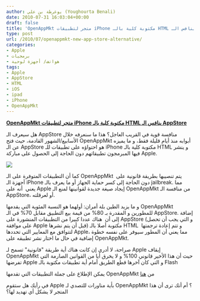 ```yaml
---
author: يوغرطة بن علي (Youghourta Benali)
date: 2010-07-31 16:03:04+00:00
draft: false
title: 'OpenAppMkt متجر لتطبيقات iPhone مكتوبة كلية بالـ HTML ينافس الـ AppStore  '
type: post
url: /2010/07/openappmkt-new-app-store-alternative/
categories:
- Apple
- برمجيات
- هواتف/ أجهزة لوحية
tags:
- Apple
- AppStore
- HTML
- iOS
- ipad
- iPhone
- OpenAppMkt
---
```


**[OpenAppMkt متجر لتطبيقات iPhone مكتوبة كلية بالـ HTML ينافس الـ AppStore](http://www.it-scoop.com/2010/07/OpenAppMkt-New-App-Store-Alternative)**





هل سيعرف الـ AppStore منافسة قوية في القريب العاجل؟ هذا ما سنعرفه خلال الأسابيع/الشهور القادمة، حيث فتح OpenAppMkt أبوابه منذ أيام قليلة فقط، و ما يميزه عن الـ AppStore هو احتواؤه على تطبيقات للـ iPhone مكتوبة كلية بالـ HTML و ينشر فيها المبرمجون تطبيقاتهم دون الحاجة إلى الحصول على مباركة Apple.

[![](http://static.openappmkt.com/oam-logo1.png  )
](http://www.it-scoop.com/2010/07/OpenAppMkt-New-App-Store-Alternative)

كما أن التطبيقات المتوفرة على الـ OpenAppMkt  يتم تنصيبها بطريقة قانونية على أجهزة الـ iPhone دون الحاجة إلى كسر حماية الجهاز أو ما يعرف بالـ jailbreak. مما يعني  أنه على Apple إيجاد صيغة جديدة لقوانينها لمنع الـ OpenAppMkt من منافسة الـ AppStore، أو لعرقلته.

و ما يزيد الطين بلة أمران: أولهما هو النسبة المئوية التي يقدمها OpenAppMkt للمطورين و المقدرة بـ 80% من قيمة بيع التطبيق مقابل 70% في الـ AppStore. إضافة إلى أن  هناك عددا كبيرا من التطبيقات المنشورة على AppStore (و التي يجب أن تحصل على موافقة Apple قبل أن يتم نشرها) مكتوبة أصلا بالـ HTML  و تتم إعادة ترجمتها لتتوافق مع المعايير التي تحددها Apple، مما يعني أن المطور سيوفر على نفسه خطوة إضافية في حال ما اختار نشر تطبيقه على OpenAppMkt.

صراحة، لا أدري إن كانت هناك أية طريقة "قانونية" تسمح لـ Apple إيقاف OpenAppMkt حيث أن هذا الأخير قانوني 100% و لا يخرق أيا من القوانين الصارمة التي تفرضها Apple و التي كان آخرها قطع الطريق أمام أية تطبيقات مكتوبة بالـ Flash

يمكن الإطلاع على جملة التطبيقات التي تقدمها OpenAppMkt من [هنا](http://www.openappmkt.com/)

في رأيك هل ستقوم Apple بأية مناورات للتصدي لـ OpenAppMkt ؟ أم أنك ترى أن هذا المتجر لا يشكل أي تهديد لها؟
